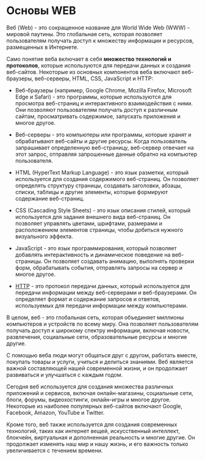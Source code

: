 # Основы WEB

Веб (Web) - это сокращенное название для World Wide Web (WWW) - мировой паутины. Это глобальная сеть, которая позволяет пользователям получать доступ к множеству информации и ресурсов, размещенных в Интернете.

Само понятие веба включает в себя **множество технологий и протоколов**, которые используются для передачи данных и создания веб-сайтов. Некоторые из основных компонентов веба включают веб-браузеры, веб-серверы, HTML, CSS, JavaScript и HTTP:

* Веб-браузеры (например, Google Chrome, Mozilla Firefox, Microsoft Edge и Safari) - это программы, которые используются для просмотра веб-страниц и интерактивного взаимодействия с ними. Они позволяют пользователям получать доступ к различным сайтам, просматривать содержимое, запускать приложения и многое другое.

* Веб-серверы - это компьютеры или программы, которые хранят и обрабатывают веб-сайты и другие ресурсы. Когда пользователь запрашивает определенную веб-страницу, веб-сервер отвечает на этот запрос, отправляя запрошенные данные обратно на компьютер пользователя.

* HTML (HyperText Markup Language) - это язык разметки, который используется для создания содержимого веб-страниц. Он позволяет определять структуру страницы, создавать заголовки, абзацы, списки, таблицы и другие элементы, которые формируют содержание веб-страниц.

* CSS (Cascading Style Sheets) - это язык описания стилей, который используется для задания внешнего вида веб-страниц. Он позволяет управлять цветами, шрифтами, размерами и расположением элементов страницы, чтобы добиться нужного визуального эффекта.

* JavaScript - это язык программирования, который позволяет добавлять интерактивность и динамическое поведение на веб-страницы. Он позволяет создавать анимацию, выполнять проверки форм, обрабатывать события, отправлять запросы на сервер и многое другое.

* [HTTP](./protocols/HTTP/HTTP.md) - это протокол передачи данных, который используется для передачи информации между веб-серверами и веб-браузерами. Он определяет формат и содержание запросов и ответов, используемых для передачи информации между компьютерами.

В целом, веб - это глобальная сеть, которая объединяет миллионы компьютеров и устройств по всему миру. Она позволяет пользователям получать доступ к широкому спектру информации, включая новости, развлечения, социальные сети, образовательные ресурсы и многие другие.

С помощью веба люди могут общаться друг с другом, работать вместе, покупать товары и услуги, учиться и делиться знаниями. Веб является важной составляющей нашей современной жизни, и он продолжает развиваться и улучшаться с каждым годом.

Сегодня веб используется для создания множества различных приложений и сервисов, включая онлайн-магазины, социальные сети, блоги, форумы, видеохостинги, онлайн-игры и многое другое. Некоторые из наиболее популярных веб-сайтов включают Google, Facebook, Amazon, YouTube и Twitter.

Кроме того, веб также используется для создания современных технологий, таких как интернет вещей, искусственный интеллект, блокчейн, виртуальная и дополненная реальность и многие другие. Он продолжает изменять наш мир и нашу жизнь, и его важность только увеличивается с течением времени.